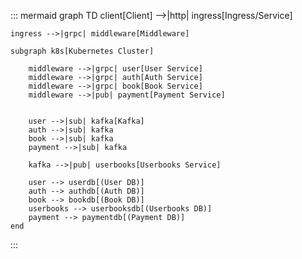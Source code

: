 ::: mermaid
graph TD
    client[Client] -->|http| ingress[Ingress/Service]

    ingress -->|grpc| middleware[Middleware]
    
    subgraph k8s[Kubernetes Cluster]
    
        middleware -->|grpc| user[User Service]
        middleware -->|grpc| auth[Auth Service]
        middleware -->|grpc| book[Book Service]
        middleware -->|pub| payment[Payment Service]

        
        user -->|sub| kafka[Kafka]
        auth -->|sub| kafka
        book -->|sub| kafka
        payment -->|sub| kafka

        kafka -->|pub| userbooks[Userbooks Service]

        user --> userdb[(User DB)]
        auth --> authdb[(Auth DB)]
        book --> bookdb[(Book DB)]
        userbooks --> userbooksdb[(Userbooks DB)]
        payment --> paymentdb[(Payment DB)]
    end


:::